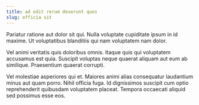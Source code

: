 ```yaml
---
title: ad odit rerum deserunt quos
slug: officia sit
---
```


Pariatur ratione aut dolor sit qui. Nulla voluptate cupiditate ipsum in id maxime. Ut voluptatibus blanditiis qui nam voluptatem nam dolor.

Vel animi veritatis quis doloribus omnis. Itaque quis qui voluptatem accusamus est quia. Suscipit voluptas neque quaerat aliquam aut eum ab similique. Praesentium quaerat corrupti.

Vel molestiae asperiores qui et. Maiores animi alias consequatur laudantium minus aut quam porro. Nihil officia fuga. Id dignissimos suscipit cum optio reprehenderit quibusdam voluptatem placeat. Tempora occaecati aliquid sed possimus esse eos.
